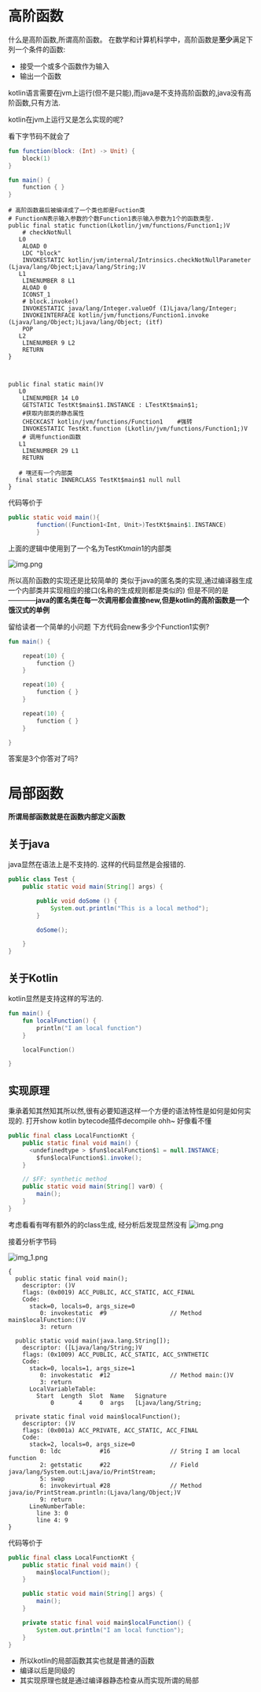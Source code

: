 # 高阶函数

什么是高阶函数,所谓高阶函数。
在数学和计算机科学中，高阶函数是**至少**满足下列一个条件的函数:

- 接受一个或多个函数作为输入
- 输出一个函数

kotlin语言需要在jvm上运行(但不是只能),而java是不支持高阶函数的,java没有高阶函数,只有方法.

kotlin在jvm上运行又是怎么实现的呢?

看下字节码不就会了

```kotlin
fun function(block: (Int) -> Unit) {
    block(1)
}

fun main() {
    function { }
}

```

```
# 高阶函数最后被编译成了一个类也即是Fuction类
# FunctionN表示输入参数的个数Function1表示输入参数为1个的函数类型.
public final static function(Lkotlin/jvm/functions/Function1;)V
    # checkNotNull
   L0
    ALOAD 0
    LDC "block"
    INVOKESTATIC kotlin/jvm/internal/Intrinsics.checkNotNullParameter (Ljava/lang/Object;Ljava/lang/String;)V
   L1
    LINENUMBER 8 L1
    ALOAD 0
    ICONST_1
    # block.invoke()
    INVOKESTATIC java/lang/Integer.valueOf (I)Ljava/lang/Integer;
    INVOKEINTERFACE kotlin/jvm/functions/Function1.invoke (Ljava/lang/Object;)Ljava/lang/Object; (itf)
    POP
   L2
    LINENUMBER 9 L2
    RETURN
}



public final static main()V
   L0
    LINENUMBER 14 L0
    GETSTATIC TestKt$main$1.INSTANCE : LTestKt$main$1;          
    #获取内部类的静态属性
    CHECKCAST kotlin/jvm/functions/Function1    #强转
    INVOKESTATIC TestKt.function (Lkotlin/jvm/functions/Function1;)V
    # 调用function函数
   L1
    LINENUMBER 29 L1
    RETURN

   # 嘿还有一个内部类
  final static INNERCLASS TestKt$main$1 null null
}

```

代码等价于

```java
public static void main(){
        function((Function1<Int, Unit>)TestKt$main$1.INSTANCE)
        }
```

上面的逻辑中使用到了一个名为TestKt$main$1的内部类

![img.png](img.png)

所以高阶函数的实现还是比较简单的
类似于java的匿名类的实现,通过编译器生成一个内部类并实现相应的接口(名称的生成规则都是类似的)
但是不同的是————**java的匿名类在每一次调用都会直接new,但是kotlin的高阶函数是一个饿汉式的单例**

留给读者一个简单的小问题
下方代码会new多少个Function1实例?

```kotlin
fun main() {

    repeat(10) {
        function {}
    }

    repeat(10) {
        function { }
    }

    repeat(10) {
        function { }
    }

}
```

答案是3个你答对了吗?

# 局部函数

**所谓局部函数就是在函数内部定义函数**

## 关于java

java显然在语法上是不支持的.
这样的代码显然是会报错的.

```java
public class Test {
    public static void main(String[] args) {

        public void doSome () {
            System.out.println("This is a local method");
        }

        doSome();

    }
}
```

## 关于Kotlin

kotlin显然是支持这样的写法的.

```kotlin
fun main() {
    fun localFunction() {
        println("I am local function")
    }

    localFunction()

}

```

## 实现原理

秉承着知其然知其所以然,很有必要知道这样一个方便的语法特性是如何是如何实现的.
打开show kotlin bytecode插件decompile ohh~
好像看不懂

```java
public final class LocalFunctionKt {
    public static final void main() {
      <undefinedtype > $fun$localFunction$1 = null.INSTANCE;
        $fun$localFunction$1.invoke();
    }

    // $FF: synthetic method
    public static void main(String[] var0) {
        main();
    }
}
```

考虑看看有咩有额外的的class生成,
经分析后发现显然没有
![img.png](img2.png)

接着分析字节码

![img_1.png](img_1.png)

```
{
  public static final void main();
    descriptor: ()V
    flags: (0x0019) ACC_PUBLIC, ACC_STATIC, ACC_FINAL
    Code:
      stack=0, locals=0, args_size=0
         0: invokestatic  #9                  // Method main$localFunction:()V
         3: return

  public static void main(java.lang.String[]);
    descriptor: ([Ljava/lang/String;)V
    flags: (0x1009) ACC_PUBLIC, ACC_STATIC, ACC_SYNTHETIC
    Code:
      stack=0, locals=1, args_size=1
         0: invokestatic  #12                 // Method main:()V
         3: return
      LocalVariableTable:
        Start  Length  Slot  Name   Signature
            0       4     0  args   [Ljava/lang/String;

  private static final void main$localFunction();
    descriptor: ()V
    flags: (0x001a) ACC_PRIVATE, ACC_STATIC, ACC_FINAL
    Code:
      stack=2, locals=0, args_size=0
         0: ldc           #16                 // String I am local function
         2: getstatic     #22                 // Field java/lang/System.out:Ljava/io/PrintStream;
         5: swap
         6: invokevirtual #28                 // Method java/io/PrintStream.println:(Ljava/lang/Object;)V
         9: return
      LineNumberTable:
        line 3: 0
        line 4: 9
}
```

代码等价于

```java
public final class LocalFunctionKt {
    public static final void main() {
        main$localFunction();
    }

    public static void main(String[] args) {
        main();
    }

    private static final void main$localFunction() {
        System.out.println("I am local function");
    }
}
```

- 所以kotlin的局部函数其实也就是普通的函数
- 编译以后是同级的
- 其实现原理也就是通过编译器静态检查从而实现所谓的局部